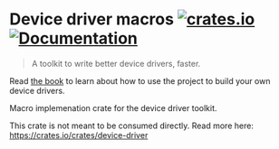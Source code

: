 # Device driver macros [![crates.io](https://img.shields.io/crates/v/device-driver-macros.svg)](https://crates.io/crates/device-driver-macros) [![Documentation](https://docs.rs/device-driver-macros/badge.svg)](https://docs.rs/device-driver-macros)

> A toolkit to write better device drivers, faster.

Read [the book](diondokter.github.io/device-driver) to learn about how to use the project to build your own device drivers.

Macro implemenation crate for the device driver toolkit.

This crate is not meant to be consumed directly. Read more here: <https://crates.io/crates/device-driver>
